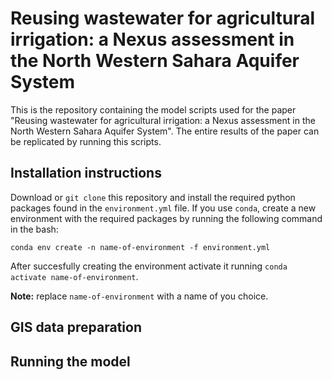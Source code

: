 # Reusing wastewater for agricultural irrigation: a Nexus assessment in the North Western Sahara Aquifer System
This is the repository containing the model scripts used for the paper "Reusing wastewater for agricultural irrigation: a Nexus assessment in the North Western Sahara Aquifer System". The entire results of the paper can be replicated by running this scripts.

## Installation instructions
Download or `git clone` this repository and install the required python packages found in the `environment.yml` file. If you use `conda`, create a new environment with the required packages by running the following command in the bash:
```
conda env create -n name-of-environment -f environment.yml
```
After succesfully creating the environment activate it running `conda activate name-of-environment`.

**Note:** replace `name-of-environment` with a name of you choice.
## GIS data preparation

## Running the model
